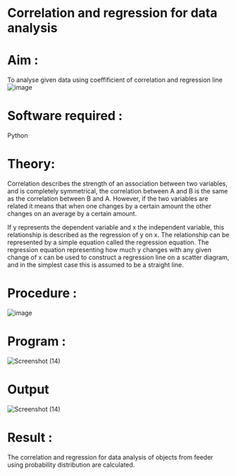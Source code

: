# Correlation and regression for data analysis
# Aim : 

To analyse given data using coeffificient of correlation and regression line
![image](https://user-images.githubusercontent.com/104613195/168224136-d6b64e64-7d3d-4775-9337-c8f96fe41f2d.png)


# Software required :  

Python

# Theory:

Correlation describes the strength of an association between two variables, and is completely symmetrical, the correlation between A and B is the same as the correlation between B and A. However, if the two variables are related it means that when one changes by a certain amount the other changes on an average by a certain amount.  

If y represents the dependent variable and x the independent variable, this relationship is described as the regression of y on x. The relationship can be represented by a simple equation called the regression equation. The regression equation representing how much y changes with any given change of x can be used to construct a regression line on a scatter diagram, and in the simplest case this is assumed to be a straight line.

# Procedure :

![image](https://user-images.githubusercontent.com/104613195/168225866-ac8f6610-bdc3-4ac2-a24e-2b24ba08e189.png)

# Program :

![Screenshot (14)](https://github.com/sameena77/Correlation_Regression/assets/155620541/ac9cab27-99e7-4e9f-9f33-dddbe1ab72bc)

# Output 
![Screenshot (14)](https://github.com/sameena77/Correlation_Regression/assets/155620541/d8411d68-8919-41f5-a775-abc4bce9a3f7)


# Result :
The correlation and regression for data analysis of objects from feeder using probability distribution are calculated.
